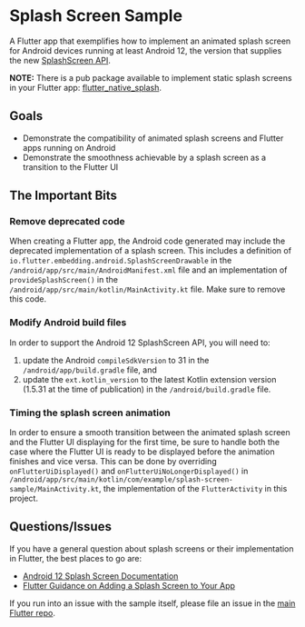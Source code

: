# Splash Screen Sample

A Flutter app that exemplifies how to implement an animated splash screen for Android devices running at least Android 12, the version that supplies the new [SplashScreen API](https://developer.android.com/about/versions/12/features/splash-screen).

**NOTE:** There is a pub package available to implement static splash screens in your Flutter app: [flutter_native_splash](https://pub.dev/packages/flutter_native_splash).


## Goals
- Demonstrate the compatibility of animated splash screens and Flutter apps running on Android
- Demonstrate the smoothness achievable by a splash screen as a transition to the Flutter UI

## The Important Bits

### Remove deprecated code

When creating a Flutter app, the Android code generated may include the deprecated implementation of a splash screen. This includes a definition of `io.flutter.embedding.android.SplashScreenDrawable` in the ` /android/app/src/main/AndroidManifest.xml` file and an implementation of `provideSplashScreen()` in the `/android/app/src/main/kotlin/MainActivity.kt` file. Make sure to remove this code.

### Modify Android build files
In order to support the Android 12 SplashScreen API, you will need to:
1. update the Android `compileSdkVersion` to 31 in the `/android/app/build.gradle` file, and
2. update the `ext.kotlin_version` to the latest Kotlin extension version (1.5.31 at the time of publication) in the `/android/build.gradle` file.

### Timing the splash screen animation
In order to ensure a smooth transition between the animated splash screen and the Flutter UI displaying for the first time, be sure to handle both the case where the Flutter UI is ready to be displayed before the animation finishes and vice versa. This can be done by overriding `onFlutterUiDisplayed()` and `onFlutterUiNoLongerDisplayed()` in `/android/app/src/main/kotlin/com/example/splash-screen-sample/MainActivity.kt`, the implementation of the `FlutterActivity` in this project.

## Questions/Issues

If you have a general question about splash screens or their implementation in Flutter, the best places to go are:

* [Android 12 Splash Screen Documentation](https://developer.android.com/about/versions/12/features/splash-screen)
* [Flutter Guidance on Adding a Splash Screen to Your App](https://flutter.dev/docs/development/ui/advanced/splash-screen?tab=android-splash-alignment-kotlin-tab)

If you run into an issue with the sample itself, please file an issue
in the [main Flutter repo](https://github.com/flutter/flutter/issues).
